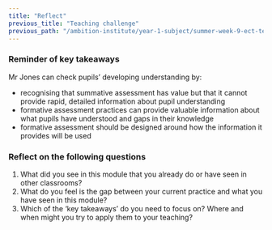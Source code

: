 ```yaml
---
title: "Reflect"
previous_title: "Teaching challenge"
previous_path: "/ambition-institute/year-1-subject/summer-week-9-ect-teaching-challenge"
---
```





### Reminder of key takeaways
Mr Jones can check pupils’ developing understanding by:
- recognising that summative assessment has value but that it cannot provide rapid, detailed information about pupil understanding 
- formative assessment practices can provide valuable information about what pupils have understood and gaps in their knowledge 
- formative assessment should be designed around how the information it provides will be used




### Reflect on the following questions
1. What did you see in this module that you already do or have seen in other classrooms? 
2. What do you feel is the gap between your current practice and what you have seen in this module?
3. Which of the ‘key takeaways’ do you need to focus on? Where and when might you try to apply them to your teaching?
